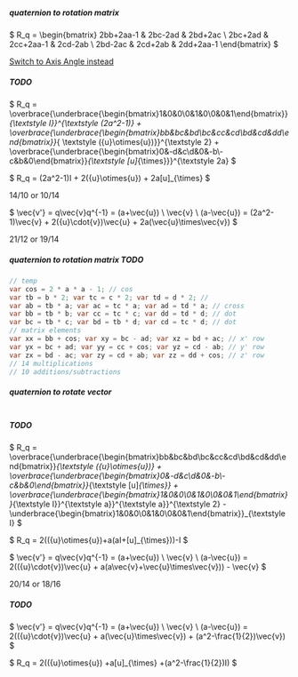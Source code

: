 ##### quaternion to rotation matrix

$ R_q = \begin{bmatrix} 2bb+2aa-1 & 2bc-2ad & 2bd+2ac \\ 2bc+2ad & 2cc+2aa-1 & 2cd-2ab \\ 2bd-2ac & 2cd+2ab & 2dd+2aa-1 \end{bmatrix} $

[Switch to Axis Angle instead](AxisAngle.md)

##### TODO

$ R_q = \overbrace{\underbrace{\begin{bmatrix}1&0&0\\0&1&0\\0&0&1\end{bmatrix}}_{\textstyle I}}^{\textstyle (2a^2-1)} + \overbrace{\underbrace{\begin{bmatrix}bb&bc&bd\\bc&cc&cd\\bd&cd&dd\end{bmatrix}}_{ \textstyle ({u}\otimes{u})}}^{\textstyle 2} + \overbrace{\underbrace{\begin{bmatrix}0&-d&c\\d&0&-b\\-c&b&0\end{bmatrix}}_{\textstyle [u]_{\times}}}^{\textstyle 2a} $

$ R_q = (2a^2-1)I + 2({u}\otimes{u}) + 2a[u]_{\times} $

14/10 or 10/14

$ \vec{v'} = q\vec{v}q^{-1} = (a+\vec{u}) \ \vec{v} \ (a-\vec{u}) = (2a^2-1)\vec{v} + 2({u}\cdot{v})\vec{u} + 2a(\vec{u}\times\vec{v}) $

21/12 or 19/14

##### quaternion to rotation matrix TODO

```csharp
// temp
var cos = 2 * a * a - 1; // cos
var tb = b * 2; var tc = c * 2; var td = d * 2; // 
var ab = tb * a; var ac = tc * a; var ad = td * a; // cross
var bb = tb * b; var cc = tc * c; var dd = td * d; // dot
var bc = tb * c; var bd = tb * d; var cd = tc * d; // dot
// matrix elements
var xx = bb + cos; var xy = bc - ad; var xz = bd + ac; // x' row
var yx = bc + ad; var yy = cc + cos; var yz = cd - ab; // y' row
var zx = bd - ac; var zy = cd + ab; var zz = dd + cos; // z' row
// 14 multiplications
// 10 additions/subtractions
```

##### quaternion to rotate vector

```csharp

```

##### TODO

$ R_q = \overbrace{\underbrace{\begin{bmatrix}bb&bc&bd\\bc&cc&cd\\bd&cd&dd\end{bmatrix}}_{\textstyle ({u}\otimes{u})} + \overbrace{\underbrace{\begin{bmatrix}0&-d&c\\d&0&-b\\-c&b&0\end{bmatrix}}_{\textstyle [u]_{\times}} + \overbrace{\underbrace{\begin{bmatrix}1&0&0\\0&1&0\\0&0&1\end{bmatrix}}_{\textstyle I}}^{\textstyle a}}^{\textstyle a}}^{\textstyle 2} - \underbrace{\begin{bmatrix}1&0&0\\0&1&0\\0&0&1\end{bmatrix}}_{\textstyle I} $

$ R_q = 2(({u}\otimes{u})+a(aI+[u]_{\times}))-I $

$ \vec{v'} = q\vec{v}q^{-1} = (a+\vec{u}) \ \vec{v} \ (a-\vec{u}) = 2(({u}\cdot{v})\vec{u} + a(a\vec{v}+\vec{u}\times\vec{v})) - \vec{v} $

20/14 or 18/16

##### TODO

$ \vec{v'} = q\vec{v}q^{-1} = (a+\vec{u}) \ \vec{v} \ (a-\vec{u}) = 2(({u}\cdot{v})\vec{u} + a(\vec{u}\times\vec{v}) + (a^2-\frac{1}{2})\vec{v}) $

$ R_q = 2(({u}\otimes{u}) +a[u]_{\times} +(a^2-\frac{1}{2})I) $


